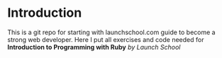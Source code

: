 # Introduction #
This is a git repo for starting with launchschool.com guide to become a strong web developer.
Here I put all exercises and code needed for **Introduction to Programming with Ruby** *by Launch School*
